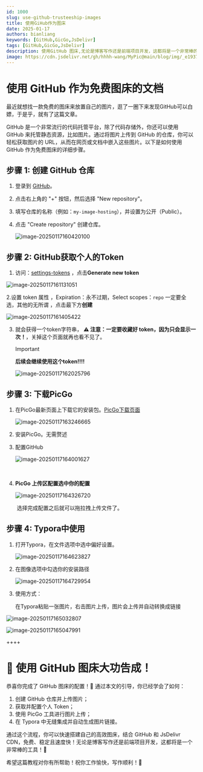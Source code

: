```yaml
---
id: 1000
slug: use-github-trusteeship-images
title: 使用GiHub作为图床
date: 2025-01-17
authors: bianliang
keywords: [GitHub,GicGo,JsDelivr]
tags: [GitHub,GicGo,JsDelivr]
description: 使用GitHub 图床,无论是博客写作还是前端项目开发，这都将是一个非常棒的方式
image: https://cdn.jsdelivr.net/gh/hhhh-wang/MyPic@main/blog/img/_e1937734-e770-40ed-b489-4383fd7b1bb5.jpg
---
```


# 使用 GitHub 作为免费图床的文档

最近就想找一款免费的图床来放置自己的图片，逛了一圈下来发现GitHub可以白嫖，于是乎，就有了这篇文章。

GitHub 是一个非常流行的代码托管平台，除了代码存储外，你还可以使用 GitHub 来托管静态资源，比如图片。通过将图片上传到 GitHub 的仓库，你可以轻松获取图片的 URL，从而在网页或文档中嵌入这些图片。以下是如何使用 GitHub 作为免费图床的详细步骤。

## 步骤 1: 创建 GitHub 仓库

1. 登录到 [GitHub](https://github.com)。

2. 点击右上角的 "+" 按钮，然后选择 "New repository"。

3. 填写仓库的名称（例如：`my-image-hosting`），并设置为公开（Public）。

4. 点击 "Create repository" 创建仓库。

   ![image-20250117160420100](https://cdn.jsdelivr.net/gh/hhhh-wang/MyPic@main/blog/img/image-20250117160420100.png)

## 步骤 2: GitHub获取个人的Token

1. 访问：[settings-tokens](https://github.com/settings/tokens) ，点击**Generate new token**

![image-20250117161131051](https://cdn.jsdelivr.net/gh/hhhh-wang/MyPic@main/blog/img/image-20250117161131051.png)

2.设置 token 属性 ，Expiration：永不过期，Select scopes：`repo` 一定要全选，其他的无所谓 ，点击最下方**创建**

![image-20250117161405422](https://cdn.jsdelivr.net/gh/hhhh-wang/MyPic@main/blog/img/image-20250117161405422.png)

3. 就会获得一个token字符串， **⚠️ 注意：一定要收藏好 token，因为只会显示一次！**，关掉这个页面就再也看不见了。

   > [!IMPORTANT]
   >  **后续会继续使用这个token!!!!**

   

   ![image-20250117162025796](https://cdn.jsdelivr.net/gh/hhhh-wang/MyPic@main/blog/img/image-20250117162025796.png)
   
   

## 步骤 3: 下载PicGo

1. 在PicGo最新页面上下载它的安装包。[PicGo下载页面](https://github.com/Molunerfinn/PicGo/releases)

   ![image-20250117163246665](https://cdn.jsdelivr.net/gh/hhhh-wang/MyPic@main/blog/img/image-20250117163246665.png)

   

2. 安装PicGo。无需赘述

3. 配置GitHub

   ![image-20250117164001627](https://cdn.jsdelivr.net/gh/hhhh-wang/MyPic@main/blog/img/image-20250117164001627.png)

   ​	

4. **PicGo 上传区配置选中你的配置**

   ![image-20250117164326720](https://cdn.jsdelivr.net/gh/hhhh-wang/MyPic@main/blog/img/image-20250117164326720.png)

   ​	选择完成配置之后就可以拖拉拽上传文件了。

## 步骤 4: Typora中使用

1. 打开Typora，在文件选项中选中偏好设置。

   ![image-20250117164623827](https://cdn.jsdelivr.net/gh/hhhh-wang/MyPic@main/blog/img/image-20250117164623827.png)

2. 在图像选项中勾选你的安装路径

   ![image-20250117164729954](https://cdn.jsdelivr.net/gh/hhhh-wang/MyPic@main/blog/img/image-20250117164729954.png)

3. 使用方式：

   在Typora粘贴一张图片，右击图片上传，图片会上传并自动转换成链接

![image-20250117165032807](https://cdn.jsdelivr.net/gh/hhhh-wang/MyPic@main/blog/img/image-20250117165032807.png)

![image-20250117165047991](https://cdn.jsdelivr.net/gh/hhhh-wang/MyPic@main/blog/img/image-20250117165047991.png)

++++

# 🎉 使用 GitHub 图床大功告成！

恭喜你完成了 GitHub 图床的配置！🎊 通过本文的引导，你已经学会了如何：

1. 创建 GitHub 仓库并上传图片；
2. 获取并配置个人 Token；
3. 使用 PicGo 工具进行图片上传；
4. 在 Typora 中无缝集成并自动生成图片链接。

通过这个流程，你可以快速搭建自己的高效图床，结合 GitHub 和 JsDelivr CDN，免费、稳定且速度快！无论是博客写作还是前端项目开发，这都将是一个非常棒的工具！💪

希望这篇教程对你有所帮助！祝你工作愉快，写作顺利！🚀



